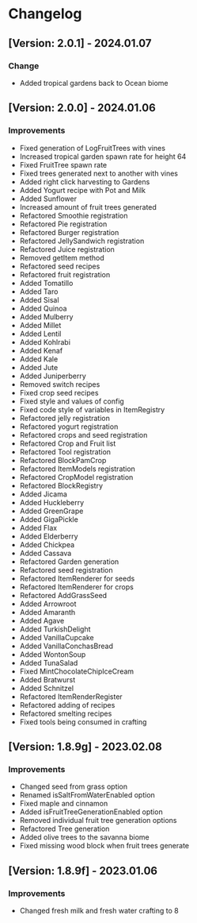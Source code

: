 # Changelog

## [Version: 2.0.1] - 2024.01.07
### Change
- Added tropical gardens back to Ocean biome


## [Version: 2.0.0] - 2024.01.06
### Improvements
- Fixed generation of LogFruitTrees with vines
- Increased tropical garden spawn rate for height 64
- Fixed FruitTree spawn rate
- Fixed trees generated next to another with vines
- Added right click harvesting to Gardens
- Added Yogurt recipe with Pot and Milk
- Added Sunflower
- Increased amount of fruit trees generated
- Refactored Smoothie registration
- Refactored Pie registration
- Refactored Burger registration
- Refactored JellySandwich registration
- Refactored Juice registration
- Removed getItem method
- Refactored seed recipes
- Refactored fruit registration
- Added Tomatillo
- Added Taro
- Added Sisal
- Added Quinoa
- Added Mulberry
- Added Millet
- Added Lentil
- Added Kohlrabi
- Added Kenaf
- Added Kale
- Added Jute
- Added Juniperberry
- Removed switch recipes
- Fixed crop seed recipes
- Fixed style and values of config
- Fixed code style of variables in ItemRegistry
- Refactored jelly registration
- Refactored yogurt registration
- Refactored crops and seed registration
- Refactored Crop and Fruit list
- Refactored Tool registration
- Refactored BlockPamCrop
- Refactored ItemModels registration
- Refactored CropModel registration
- Refactored BlockRegistry
- Added Jicama
- Added Huckleberry
- Added GreenGrape
- Added GigaPickle
- Added Flax
- Added Elderberry
- Added Chickpea
- Added Cassava
- Refactored Garden generation
- Refactored seed registration
- Refactored ItemRenderer for seeds
- Refactored ItemRenderer for crops
- Refactored AddGrassSeed
- Added Arrowroot
- Added Amaranth
- Added Agave
- Added TurkishDelight
- Added VanillaCupcake
- Added VanillaConchasBread
- Added WontonSoup
- Added TunaSalad
- Fixed MintChocolateChipIceCream
- Added Bratwurst
- Added Schnitzel
- Refactored ItemRenderRegister
- Refactored adding of recipes
- Refactored smelting recipes
- Fixed tools being consumed in crafting


## [Version: 1.8.9g] - 2023.02.08
### Improvements
- Changed seed from grass option
- Renamed isSaltFromWaterEnabled option
- Fixed maple and cinnamon
- Added isFruitTreeGenerationEnabled option
- Removed individual fruit tree generation options
- Refactored Tree generation
- Added olive trees to the savanna biome
- Fixed missing wood block when fruit trees generate


## [Version: 1.8.9f] - 2023.01.06
### Improvements
- Changed fresh milk and fresh water crafting to 8
